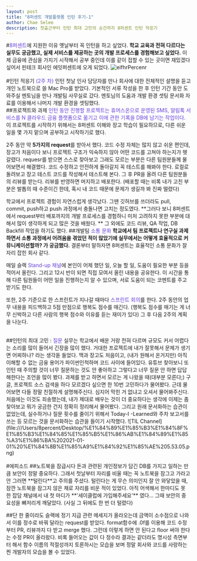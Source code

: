 ```yaml
---
layout: post
title: "8퍼센트 개발플랫폼 인턴 후기-1"
author: Chae Selee
description: 첫출근부터 인턴 최대 고민의 순간까지 8퍼센트 인턴 적응기
---
```

#<span style="color:#6741d9">8퍼센트</span>에 지원한 이유
옛날부터 꼭 인턴을 하고 싶었다. **학교 교육과 전혀 다르다는 실무도 궁금했고, 실제 서비스를 제공하는 곳의 개발 프로세스를 경험해보고 싶었다.** 이제 금융에 관심을 가지기 시작해서 공부 중인데 이를 같이 접할 수 있는 곳이면 재밌겠다 싶어서 핀테크 회사인 에잇퍼센트에 오게 되었다.
![eifhrPercenr](file:///Users/8percent/Downloads/IMG_0148.JPG)
<br>
<br>
#인턴 적응기 <span style="color:#6741d9">(2주 차)</span>
인턴 첫날 인사 담당자를 만나 회사에 대한 전체적인 설명을 듣고 개인 노트북으로 쓸 Mac Pro를 받았다. 기본적인 서류 작성을 한 후 인턴 기간 동안 도와주실 멘토님을 만나 개발팀 사무실로 갔다. 멘토님의 도움과 개발 환경 셋팅 문서화 자료를 이용해서 나머지 개발 환경을 셋팅했다.
<br>
##프로젝트와 과제
<span style="color:#6741d9">인턴 동안 진행할 프로젝트는 휴머스온으로 운영된 SMS, 알림톡 서비스를 N 클라우드 금융 플랫폼으로 옮기고 이에 관한 기록을 DB에 남기는 작업이다. </span>이 프로젝트를 시작하기 위해서는 8퍼센트 이해와 장고 학습이 필요하므로, 다른 쉬운 일을 몇 가지 맡으며 공부하고 시작하기로 했다.

2주 동안 약 **5가지의 request**를 받아서 했다. 코드 수정 자체는 많지 않고 쉬운 편인데, 장고가 처음이다 보니 프로젝트 구조가 익숙하지 않아 어떤 코드를 고쳐야 하는지가 헷갈렸다. requesr를 받으면 스스로 찾아보고 그래도 모르는 부분은 다른 팀원분들께 물어보면서 해결했다. 코드 수정하고 안전하게 돌아갈지 꼭 테스트를 해봐야 한다. 로컬로 돌려보고 장고 테스트 코드를 작성해서 테스트해 본다. 그 후 PR을 올려 다른 팀원분들의 리뷰를 받는다. 리뷰를 반영하면 머지하고 배포한다. (배포할 때는 비록 내가 고친 부분은 발톱의 때 수준이긴 한데, 혹시 내 코드 때문에 문제가 생길까 봐 진짜 떨렸다)

학교에서 프로젝트 경험이 자연스럽게 생각났다. 그땐 깃허브를 쓰더라도 pull, commit, push하고 push 과정에서 충돌나면 고치는 정도였다. **그러다 보니 8퍼센트에서 request부터 배포까지의 개발 프로세스를 경험하니 미처 고려하지 못한 부분에 대해서 많이 생각하게 되고 많은 것을 배웠다. ** 그 외에도 코드 리뷰, QA 작업, DB Backfill 작업을 하기도 했다.
##개발팀 <span style="color:#6741d9">소통 문화</span>
**학교에서 팀 프로젝트나 연구실 과제 하면서 소통 과정에서 어려움을 겪었던 적이 많았기에 실무에서는 어떻게 효율적으로 커뮤니케이션할까? 가 궁금했다.** 결론부터 말하자면 8퍼센트는 효율적인 소통 문화가 잘 자리 잡힌 회사 같다.

매일 슬랙 <span style="color:#6741d9">Stand-up 채널</span>에 본인이 어제 했던 일, 오늘 할 일, 도움이 필요한 부분 등을 적어서 올린다. 그리고 12시 반이 되면 직접 모여서 올린 내용을 공유한다. 이 시간을 통해 다른 팀원들이 어떤 일을 진행하는지 알 수 있으며, 서로 도움이 되는 코멘트를 주고받기도 한다.

또한, 2주 기준으로 한 스프린트가 지나갈 때마다 <span style="color:#6741d9">스프린트 회의</span>를 한다. 2주 동안의 업무 내용을 피드백하고 5점 만점으로 행복도 점수를 매긴다. (행복도 점수를 매기는 게 너무 신박하고 다른 사람의 행복 점수와 이유를 듣는 재미가 있다) 그 후 다음 2주의 계획을 나눈다.

<br>
##인턴의 최대 고민 : <span style="color:#6741d9">질문</span>
실무는 학교에서 배운 거랑 전혀 다르며 규모도 커서 어렵다는 소리를 많이 들어서 긴장을 많이 했다. 거대한 프로젝트에 내가 잘못해서 문제가 생기면 어찌하나? 라는 생각돋 들었다. 맥과 장고도 처음이고, (내가 원해서 온거지만) 아직 이해할 수 없는 금융 용어가 파이썬인척하며 코드 사이에 들어있다. 유튜브 찾아보니 또 인턴 때 주의할 것이 너무 질문하는 것도 안 좋아하고 그렇다고 너무 질문 안 하면 답답해한다는 조언을 많이 봤다. 과제를 받고 하면서 모르는 게 나왔을 때(대부분 모른다;) 구글, 프로젝트 소스 검색을 하다 모르겠다 싶으면 한 10번 고민하다가 물어봤다. 근데 물어보면 다들 정말 친절하게 설명해주신다. 심지어 막힌 거 없냐고 오셔서 물어봐주신다. 처음에는 이것도 죄송했는데, 내가 제대로 배우는 것이 더 중요하다는 생각에 이제는 좀 찾아보고 뭐가 궁금한 건지 정확히 정리해서 물어봤다. 그리고 원래 문서화하는 습관이 없었는데, 실수하거나 질문 횟수를 줄이기 위해서 Today-I -Learned와 주차 보고서를 쓰는 등 모르는 것을 문서화하는 습관을 들이기 시작했다.
![TIL Channel](file:///Users/8percent/Desktop/%E1%84%89%E1%85%B3%E1%84%8F%E1%85%B3%E1%84%85%E1%85%B5%E1%86%AB%E1%84%89%E1%85%A3%E1%86%BA%202021-01-01%20%E1%84%8B%E1%85%A9%E1%84%92%E1%85%AE%205.53.05.png)
<br>
<br>
#에피소드
##노트북을 잠급시다
돈과 관련된 개인정보가 담긴 DB를 가지고 일하는 만큼 보안이 정말 중요하다. 그래서 첫날부터 자리를 비울 때는 꼭 노트북을 잠그고 가라고 안 그러면 **털린다**고 주의를 주셨다. 털린다는 게 무슨 의미인지 잘 안 와닿았을 때, 잠깐 노트북을 잠그지 않은 채로 자리를 비운 적이 있었다. 아직 어색해서 한마디도 못 한 잡담 채널에서 내 첫 마디가 **'세이클럽에 가입해주세요'** 였다... 그때 보안의 중요성을 뼈저리게 깨달았다. (사실 그 뒤에도 한 번 더 털렸다)

##단 한 줄이라도
슬랙에 정기 지급 관련 메세지가 올라오는데 금액이 소수점으로 나와서 이를 정수로 바꿔 달라는 request를 받았다. format함수에 .0f를 이용해 코드 수정부터 PR, 리뷰까지 다 받고 merge 했다. 그런데 이렇게 하면 안 된다고 floor 써야 한다는 수정 PR이 올라왔다. 비록 들어오는 값이 다 정수라 결과는 같더라도 명시성 측면부터 해서 함수 이름의 적절성까지 토론하시는 모습을 보며 정말 회사와 코드를 사랑하는 찐 개발자의 모습을 볼 수 있었다.
